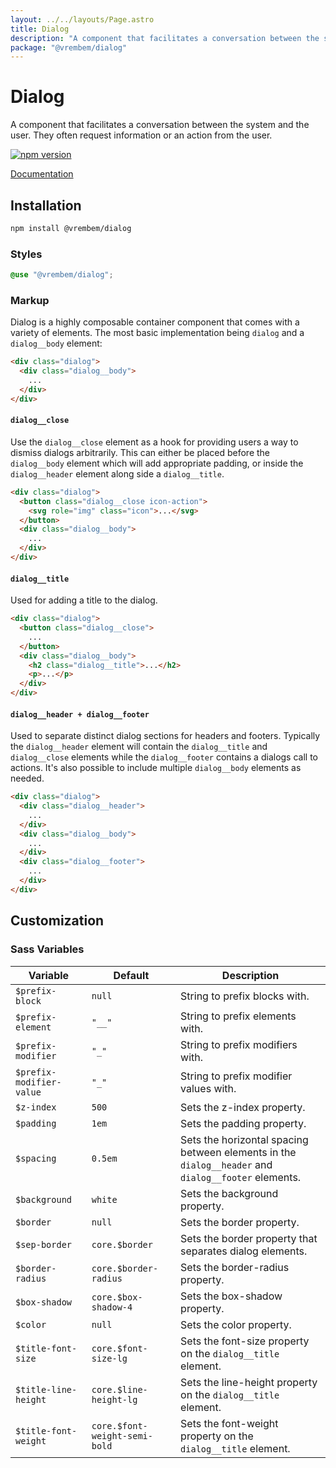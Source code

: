 ```yaml
---
layout: ../../layouts/Page.astro
title: Dialog
description: "A component that facilitates a conversation between the system and the user. They often request information or an action from the user."
package: "@vrembem/dialog"
---
```


# Dialog

A component that facilitates a conversation between the system and the user. They often request information or an action from the user.

[![npm version](https://img.shields.io/npm/v/%40vrembem%2Fdialog.svg)](https://www.npmjs.com/package/%40vrembem%2Fdialog)

[Documentation](https://vrembem.com/packages/dialog)

## Installation

```sh
npm install @vrembem/dialog
```

### Styles

```scss
@use "@vrembem/dialog";
```

### Markup

Dialog is a highly composable container component that comes with a variety of elements. The most basic implementation being `dialog` and a `dialog__body` element:

```html
<div class="dialog">
  <div class="dialog__body">
    ...
  </div>
</div>
```

#### `dialog__close`

Use the `dialog__close` element as a hook for providing users a way to dismiss dialogs arbitrarily. This can either be placed before the `dialog__body` element which will add appropriate padding, or inside the `dialog__header` element along side a `dialog__title`.

```html
<div class="dialog">
  <button class="dialog__close icon-action">
    <svg role="img" class="icon">...</svg>
  </button>
  <div class="dialog__body">
    ...
  </div>
</div>
```

#### `dialog__title`

Used for adding a title to the dialog.

```html
<div class="dialog">
  <button class="dialog__close">
    ...
  </button>
  <div class="dialog__body">
    <h2 class="dialog__title">...</h2>
    <p>...</p>
  </div>
</div>
```

#### `dialog__header + dialog__footer`

Used to separate distinct dialog sections for headers and footers. Typically the `dialog__header` element will contain the `dialog__title` and `dialog__close` elements while the `dialog__footer` contains a dialogs call to actions. It's also possible to include multiple `dialog__body` elements as needed.

```html
<div class="dialog">
  <div class="dialog__header">
    ...
  </div>
  <div class="dialog__body">
    ...
  </div>
  <div class="dialog__footer">
    ...
  </div>
</div>
```

## Customization

### Sass Variables

| Variable                 | Default                       | Description                                                                                         |
| ------------------------ | ----------------------------- | --------------------------------------------------------------------------------------------------- |
| `$prefix-block`          | `null`                        | String to prefix blocks with.                                                                       |
| `$prefix-element`        | `"__"`                        | String to prefix elements with.                                                                     |
| `$prefix-modifier`       | `"_"`                         | String to prefix modifiers with.                                                                    |
| `$prefix-modifier-value` | `"_"`                         | String to prefix modifier values with.                                                              |
| `$z-index`               | `500`                         | Sets the z-index property.                                                                          |
| `$padding`               | `1em`                         | Sets the padding property.                                                                          |
| `$spacing`               | `0.5em`                       | Sets the horizontal spacing between elements in the `dialog__header` and `dialog__footer` elements. |
| `$background`            | `white`                       | Sets the background property.                                                                       |
| `$border`                | `null`                        | Sets the border property.                                                                           |
| `$sep-border`            | `core.$border`                | Sets the border property that separates dialog elements.                                            |
| `$border-radius`         | `core.$border-radius`         | Sets the border-radius property.                                                                    |
| `$box-shadow`            | `core.$box-shadow-4`          | Sets the box-shadow property.                                                                       |
| `$color`                 | `null`                        | Sets the color property.                                                                            |
| `$title-font-size`       | `core.$font-size-lg`          | Sets the font-size property on the `dialog__title` element.                                         |
| `$title-line-height`     | `core.$line-height-lg`        | Sets the line-height property on the `dialog__title` element.                                       |
| `$title-font-weight`     | `core.$font-weight-semi-bold` | Sets the font-weight property on the `dialog__title` element.                                       |
